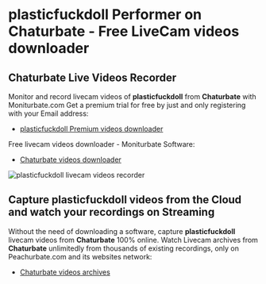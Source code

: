 # plasticfuckdoll Performer on Chaturbate - Free LiveCam videos downloader

## Chaturbate Live Videos Recorder

Monitor and record livecam videos of **plasticfuckdoll** from **Chaturbate** with Moniturbate.com
Get a premium trial for free by just and only registering with your Email address:
* [plasticfuckdoll Premium videos downloader](https://moniturbate.com/request-demo-licence-key.html)

Free livecam videos downloader - Moniturbate Software:
* [Chaturbate videos downloader](https://moniturbate.com/moniturbate-download-software.html)

![plasticfuckdoll livecam videos recorder](https://peachurnet.com/templates/moniturbate-software.png)


## Capture plasticfuckdoll videos from the Cloud and watch your recordings on Streaming

Without the need of downloading a software, capture **plasticfuckdoll** livecam videos from **Chaturbate** 100% online.
Watch Livecam archives from **Chaturbate** unlimitedly from thousands of existing recordings, only on Peachurbate.com and its websites network:
* [Chaturbate videos archives](https://peachurnet.com/)